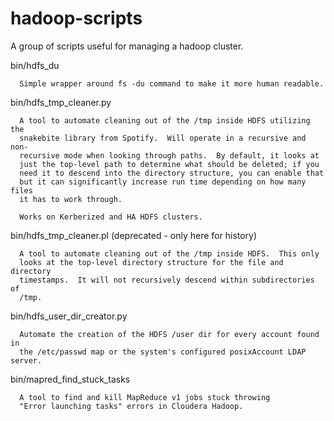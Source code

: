 hadoop-scripts
==============

A group of scripts useful for managing a hadoop cluster.

bin/hdfs_du

      Simple wrapper around fs -du command to make it more human readable.

bin/hdfs_tmp_cleaner.py 

      A tool to automate cleaning out of the /tmp inside HDFS utilizing the
      snakebite library from Spotify.  Will operate in a recursive and non-
      recursive mode when looking through paths.  By default, it looks at
      just the top-level path to determine what should be deleted; if you
      need it to descend into the directory structure, you can enable that
      but it can significantly increase run time depending on how many files
      it has to work through.

      Works on Kerberized and HA HDFS clusters.

bin/hdfs_tmp_cleaner.pl (deprecated - only here for history)

      A tool to automate cleaning out of the /tmp inside HDFS.  This only
      looks at the top-level directory structure for the file and directory
      timestamps.  It will not recursively descend within subdirectories of
      /tmp.

bin/hdfs_user_dir_creator.py

      Automate the creation of the HDFS /user dir for every account found in
      the /etc/passwd map or the system's configured posixAccount LDAP server.

bin/mapred_find_stuck_tasks
    
      A tool to find and kill MapReduce v1 jobs stuck throwing 
      "Error launching tasks" errors in Cloudera Hadoop.
      

